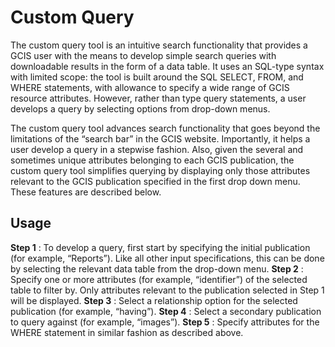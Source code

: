 
# Custom Query
The custom query tool is an intuitive search functionality that provides a GCIS user with the means to develop simple search queries with downloadable results in the form of a data table. It uses an SQL-type syntax with limited scope: the tool is built around the SQL SELECT, FROM, and WHERE statements, with allowance to specify a wide range of GCIS resource attributes. However, rather than type query statements, a user develops a query by selecting options from drop-down menus.  

The custom query tool advances search functionality that goes beyond the limitations of the “search bar” in the GCIS website. Importantly, it helps a user develop a query in a stepwise fashion. Also, given the several and sometimes unique attributes belonging to each GCIS publication, the custom query tool simplifies querying by displaying only those attributes relevant to the GCIS publication specified in the first drop down menu. These features are described below.

## Usage

**Step 1** : To develop a query, first start by specifying the initial publication (for example, “Reports”). Like all other input specifications, this can be done by selecting the relevant data table from the drop-down menu.
**Step 2** : Specify one or more attributes (for example, “identifier”) of the selected table to filter by. Only attributes relevant to the publication selected in Step 1 will be displayed. 
**Step 3** : Select a relationship option for the selected publication (for example, “having”).
**Step 4** : Select a secondary publication to query against (for example, “images”).
**Step 5** : Specify attributes for the WHERE statement in similar fashion as described above. 
